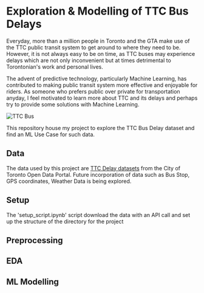 # Exploration & Modelling of TTC Bus Delays
Everyday, more than a million people in Toronto and the GTA make use of the TTC public transit system to get around to where they need to be. However, it is not always easy to be on time, as TTC buses may experience delays which are not only inconvenient but at times detrimental to Torontonian's work and personal lives.

The advent of predictive technology, particularly Machine Learning, has contributed to making public transit system more effective and enjoyable for riders. As someone who prefers public over private for transportation anyday, I feel motivated to learn more about TTC and its delays and perhaps try to provide some solutions with Machine Learning.

![TTC Bus](https://cdn.mobilesyrup.com/wp-content/uploads/2018/03/ttc-bus.jpg)

This repository house my project to explore the TTC Bus Delay dataset and find an ML Use Case for such data.

## Data
The data used by this project are [TTC Delay datasets](https://open.toronto.ca/dataset/ttc-bus-delay-data/) from the City of Toronto Open Data Portal.
Future incorporation of data such as Bus Stop, GPS coordinates, Weather Data is being explored.

## Setup
The 'setup_script.ipynb' script download the data with an API call and set up the structure of the directory for the project

## Preprocessing

## EDA

## ML Modelling
